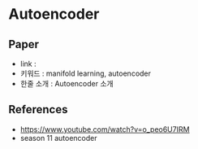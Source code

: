 # Autoencoder

## Paper

- link : 
- 키워드 : manifold learning, autoencoder
- 한줄 소개 : Autoencoder 소개

## References

- https://www.youtube.com/watch?v=o_peo6U7IRM
- season 11 autoencoder
